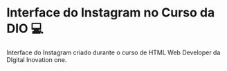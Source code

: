 # Interface do Instagram no Curso da DIO :computer:

Interface do Instagram criado durante o curso de HTML Web Developer da DIgital Inovation one.
